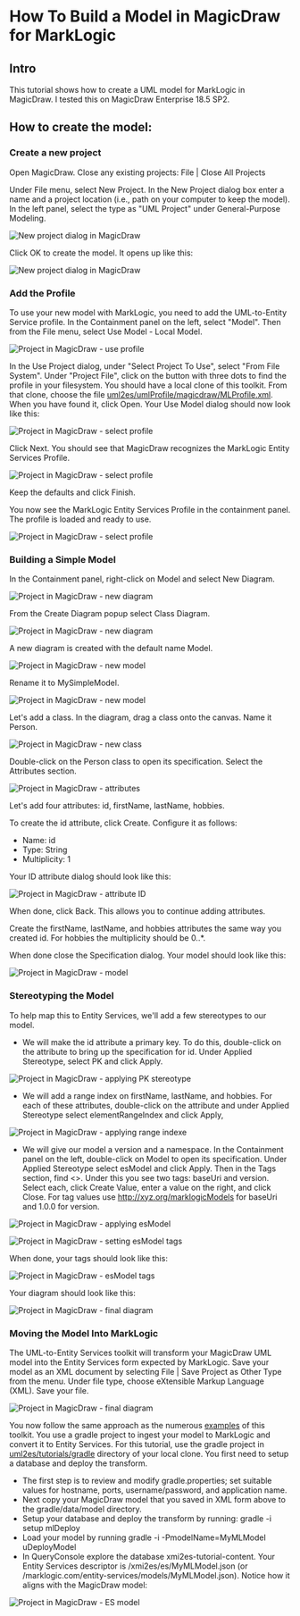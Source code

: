 # How To Build a Model in MagicDraw for MarkLogic

## Intro
This tutorial shows how to create a UML model for MarkLogic in MagicDraw. I tested this on MagicDraw Enterprise 18.5 SP2.

## How to create the model:

### Create a new project

Open MagicDraw. Close any existing projects: File | Close All Projects

Under File menu, select New Project. In the New Project dialog box enter a name and a project location (i.e., path on your computer to keep the model). In the left panel, select the type as "UML Project" under General-Purpose Modeling.

![New project dialog in MagicDraw](md_project_new.png)

Click OK to create the model. It opens up like this:

![New project dialog in MagicDraw](md_project_new2.png)

### Add the Profile

To use your new model with MarkLogic, you need to add the UML-to-Entity Service profile. In the Containment panel on the left, select "Model". Then from the File menu, select Use Model - Local Model. 

![Project in MagicDraw - use profile](md_project_useproject.png)

In the Use Project dialog, under "Select Project To Use", select "From File System". Under "Project File", click on the button with three dots to find the profile in your filesystem. You should have a local clone of this toolkit. From that clone, choose the file [uml2es/umlProfile/magicdraw/MLProfile.xml](../umlProfile/magicdraw/MLProfile.xml). When you have found it, click Open. Your Use Model dialog should now look like this:

![Project in MagicDraw - select profile](md_project_profile.png)

Click Next. You should see that MagicDraw recognizes the MarkLogic Entity Services Profile.

![Project in MagicDraw - select profile](md_project_profile2.png)

Keep the defaults and click Finish.

You now see the MarkLogic Entity Services Profile in the containment panel. The profile is loaded and ready to use.

![Project in MagicDraw - select profile](md_project_profile3.png)

### Building a Simple Model

In the Containment panel, right-click on Model and select New Diagram. 

![Project in MagicDraw - new diagram](md_project_newdiagram.png)

From the Create Diagram popup select Class Diagram.

![Project in MagicDraw - new diagram](md_project_classdiagram.png)

A new diagram is created with the default name Model. 

![Project in MagicDraw - new model](md_project_newmodel.png)

Rename it to MySimpleModel.

![Project in MagicDraw - new model](md_project_mysimplemodel.png)

Let's add a class. In the diagram, drag a class onto the canvas. Name it Person.

![Project in MagicDraw - new class](md_project_person.png)

Double-click on the Person class to open its specification. Select the Attributes section.

![Project in MagicDraw - attributes](md_project_attributes.png)

Let's add four attributes: id, firstName, lastName, hobbies. 

To create the id attribute, click Create. Configure it as follows:

- Name: id
- Type: String
- Multiplicity: 1

Your ID attribute dialog should look like this:

![Project in MagicDraw - attribute ID](md_project_id.png)

When done, click Back. This allows you to continue adding attributes.

Create the firstName, lastName, and hobbies attributes the same way you created id. For hobbies the multiplicity should be 0..*.

When done close the Specification dialog. Your model should look like this:

![Project in MagicDraw - model](md_project_model.png)

### Stereotyping the Model

To help map this to Entity Services, we'll add a few stereotypes to our model. 

- We will make the id attribute a primary key. To do this, double-click on the attribute to bring up the specification for id. Under Applied Stereotype, select PK and click Apply.

![Project in MagicDraw - applying PK stereotype](md_project_pk.png)

- We will add a range index on firstName, lastName, and hobbies. For each of these attributes, double-click on the attribute and under Applied Stereotype select elementRangeIndex and click Apply,

![Project in MagicDraw - applying range indexe](md_project_rangeIndex.png)

- We will give our model a version and a namespace. In the Containment panel on the left, double-click on Model to open its specification. Under Applied Stereotype select esModel and click Apply. Then in the Tags section, find <<esModel>>. Under this you see two tags: baseUri and version. Select each, click Create Value, enter a value on the right, and click Close. For tag values use http://xyz.org/marklogicModels for baseUri and 1.0.0 for version.

![Project in MagicDraw - applying esModel](md_project_esModel.png)

![Project in MagicDraw - setting esModel tags](md_project_tags.png)

When done, your tags should look like this:

![Project in MagicDraw - esModel tags](md_project_tagsDone.png)

Your diagram should look like this:

![Project in MagicDraw - final diagram](md_project_finalDiagram.png)

### Moving the Model Into MarkLogic

The UML-to-Entity Services toolkit will transform your MagicDraw UML model into the Entity Services form expected by MarkLogic. Save your model as an XML document by selecting File | Save Project as Other Type from the menu. Under file type, choose eXtensible Markup Language (XML). Save your file. 

![Project in MagicDraw - final diagram](md_project_save.png)

You now follow the same approach as the numerous [examples](../examples) of this toolkit. You use a gradle project to ingest your model to MarkLogic and convert it to Entity Services. For this tutorial, use the gradle project in [uml2es/tutorials/gradle](gradle) directory of your local clone. You first need to setup a database and deploy the transform. 

- The first step is to review and modify gradle.properties; set suitable values for hostname, ports, username/password, and application name. 
- Next copy your MagicDraw model that you saved in XML form above to the gradle/data/model directory. 
- Setup your database and deploy the transform by running: gradle -i setup mlDeploy
- Load your model by running gradle -i -PmodelName=MyMLModel uDeployModel
- In QueryConsole explore the database xmi2es-tutorial-content. Your Entity Services descriptor is /xmi2es/es/MyMLModel.json (or /marklogic.com/entity-services/models/MyMLModel.json). Notice how it aligns with the MagicDraw model:

![Project in MagicDraw - ES model](md_project_es.png)



